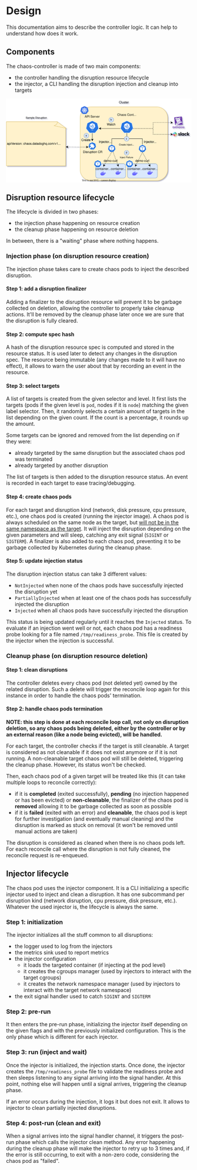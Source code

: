 # Design

This documentation aims to describe the controller logic. It can help to understand how does it work.

## Components

The chaos-controller is made of two main components:

* the controller handling the disruption resource lifecycle
* the injector, a CLI handling the disruption injection and cleanup into targets

<p align="center"><kbd>
    <img src="img/architecture/chaos_controller.svg" width=700 align="center" />
</kbd></p>

## Disruption resource lifecycle

The lifecycle is divided in two phases:

* the injection phase happening on resource creation
* the cleanup phase happening on resource deletion

In between, there is a "waiting" phase where nothing happens.

### Injection phase (on disruption resource creation)

The injection phase takes care to create chaos pods to inject the described disruption.

#### Step 1: add a disruption finalizer

Adding a finalizer to the disruption resource will prevent it to be garbage collected on deletion, allowing the controller to properly take cleanup actions. It'll be removed by the cleanup phase later once we are sure that the disruption is fully cleared.

#### Step 2: compute spec hash

A hash of the disruption resource spec is computed and stored in the resource status. It is used later to detect any changes in the disruption spec. The resource being immutable (any changes made to it will have no effect), it allows to warn the user about that by recording an event in the resource.

#### Step 3: select targets

A list of targets is created from the given selector and level. It first lists the targets (pods if the given level is `pod`, nodes if it is `node`) matching the given label selector. Then, it randomly selects a certain amount of targets in the list depending on the given count. If the count is a percentage, it rounds up the amount.

Some targets can be ignored and removed from the list depending on if they were:
* already targeted by the same disruption but the associated chaos pod was terminated
* already targeted by another disruption

The list of targets is then added to the disruption resource status. An event is recorded in each target to ease tracing/debugging.

#### Step 4: create chaos pods

For each target and disruption kind (network, disk pressure, cpu pressure, etc.), one chaos pod is created (running the injector image). A chaos pod is always scheduled on the same node as the target, but [will not be in the same namespace as the target](faq.md#Where-can-I-find-the-chaos-pods-for-my-disruption?). It will inject the disruption depending on the given parameters and will sleep, catching any exit signal (`SIGINT` or `SIGTERM`). A finalizer is also added to each chaos pod, preventing it to be garbage collected by Kubernetes during the cleanup phase.

#### Step 5: update injection status

The disruption injection status can take 3 different values:

* `NotInjected` when none of the chaos pods have successfully injected the disruption yet
* `PartiallyInjected` when at least one of the chaos pods has successfully injected the disruption
* `Injected` when all chaos pods have successfully injected the disruption

This status is being updated regularly until it reaches the `Injected` status. To evaluate if an injection went well or not, each chaos pod has a readiness probe looking for a file named `/tmp/readiness_probe`. This file is created by the injector when the injection is successful.

### Cleanup phase (on disruption resource deletion)

#### Step 1: clean disruptions

The controller deletes every chaos pod (not deleted yet) owned by the related disruption. Such a delete will trigger the reconcile loop again for this instance in order to handle the chaos pods' termination.

#### Step 2: handle chaos pods termination

**NOTE: this step is done at each reconcile loop call, not only on disruption deletion, so any chaos pods being deleted, either by the controller or by an external reason (like a node being evicted), will be handled.**

For each target, the controller checks if the target is still cleanable. A target is considered as not cleanable if it does not exist anymore or if it is not running. A non-cleanable target chaos pod will still be deleted, triggering the cleanup phase. However, its status won't be checked.

Then, each chaos pod of a given target will be treated like this (it can take multiple loops to reconcile correctly):
* if it is **completed** (exited successfully), **pending** (no injection happened or has been evicted) or **non-cleanable**, the finalizer of the chaos pod is **removed** allowing it to be garbage collected as soon as possible
* if it is **failed** (exited with an error) and **cleanable**, the chaos pod is kept for further investigation (and eventually manual cleaning) and the disruption is marked as stuck on removal (it won't be removed until manual actions are taken)

The disruption is considered as cleaned when there is no chaos pods left. For each reconcile call where the disruption is not fully cleaned, the reconcile request is re-enqueued.

## Injector lifecycle

The chaos pod uses the injector component. It is a CLI initializing a specific injector used to inject and clean a disruption. It has one subcommand per disruption kind (network disruption, cpu pressure, disk pressure, etc.). Whatever the used injector is, the lifecycle is always the same.

### Step 1: initialization

The injector initializes all the stuff common to all disruptions:

* the logger used to log from the injectors
* the metrics sink used to report metrics
* the injector configuration
  * it loads the targeted container (if injecting at the pod level)
  * it creates the cgroups manager (used by injectors to interact with the target cgroups)
  * it creates the network namespace manager (used by injectors to interact with the target network namespace)
* the exit signal handler used to catch `SIGINT` and `SIGTERM`

### Step 2: pre-run

It then enters the pre-run phase, initializing the injector itself depending on the given flags and with the previously initialized configuration. This is the only phase which is different for each injector.

### Step 3: run (inject and wait)

Once the injector is initialized, the injection starts. Once done, the injector creates the `/tmp/readiness_probe` file to validate the readiness probe and then sleeps listening to any signal arriving into the signal handler. At this point, nothing else will happen until a signal arrives, triggering the cleanup phase.

If an error occurs during the injection, it logs it but does not exit. It allows to injector to clean partially injected disruptions.

### Step 4: post-run (clean and exit)

When a signal arrives into the signal handler channel, it triggers the post-run phase which calls the injector clean method. Any error happening during the cleanup phase will make the injector to retry up to 3 times and, if the error is still occurring, to exit with a non-zero code, considering the chaos pod as "failed".
